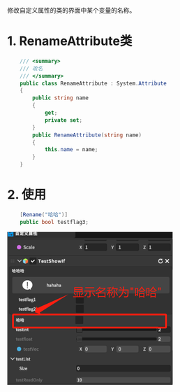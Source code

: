 修改自定义属性的类的界面中某个变量的名称。

# 1. RenameAttribute类
```csharp
    /// <summary>
    /// 改名
    /// </summary>
    public class RenameAttribute : System.Attribute
    {
        public string name
        {
            get;
            private set;
        }
        public RenameAttribute(string name)
        {
            this.name = name;
        }
    }
```

# 2. 使用
```csharp
    [Rename("哈哈")]
    public bool testflag3;
```

![](./imgs/401.png)